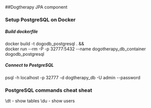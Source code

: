 ##Dogtherapy JPA component

### Setup PostgreSQL on Docker

##### Build dockerfile
docker build -t dogodb_postgresql . && \
docker run --rm -P -p 32777:5432 --name dogotherapy_db_container dogodb_postgresql

##### Connect to PostgreSQL 
psql -h localhost -p 32777 -d dogtherapy_db -U admin --password

### PostgreSQL commands cheat sheat
\dt - show tables
\du - show users


